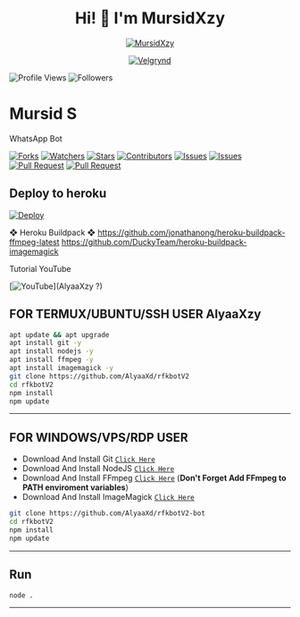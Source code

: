 <h1 align="center">Hi! 👋 I'm MursidXzy</h1>

<p align="center">
  <a href="https://ibb.co/Mkk3Pg7"><img src="http://readme-typing-svg.herokuapp.com?color=1C71FA&center=true&vCenter=true&multiline=false&lines=I'Am+MursidXzy+?+From+Indonesia.;I'am+Not+Programmer." alt="MursidXzy">
</p>

<p align="center">
  <a href="https://ibb.co/Mkk3Pg7"><img src="https://i.ibb.co/tK3WTRh/FB-IMG-1619342660961.jpg" alt="Velgrynd"></a>
</p>

<p align="left">
  <img src="https://komarev.com/ghpvc/?username=MichaelAgam&color=blue&style=flat-square&label=Profile+Views" alt="Profile Views" /> <img src="https://img.shields.io/github/followers/MichaelAgam23?label=Followers" style=" float:left, margin-right:10px" alt="Followers" />
</p>


# Mursid S
WhatsApp Bot

<a href="https://github.com/Dawnfrosty/Mike-bot/network/members"><img title="Forks" src="https://img.shields.io/github/forks/Dawnfrosty/Mike-bot?label=Forks&color=blue&style=flat-square"></a>
<a href="https://github.com/Dawnfrosty/Mike-bot/watchers"><img title="Watchers" src="https://img.shields.io/github/watchers/Dawnfrosty/Mike-bot?label=Watchers&color=green&style=flat-square"></a>
<a href="https://github.com/Dawnfrosty/Mike-bot/stargazers"><img title="Stars" src="https://img.shields.io/github/stars/Dawnfrosty/Mike-bot?label=Stars&color=yellow&style=flat-square"></a>
<a href="https://github.com/Dawnfrosty/Mike-bot/graphs/contributors"><img title="Contributors" src="https://img.shields.io/github/contributors/Dawnfrosty/Mike-bot?label=Contributors&color=blue&style=flat-square"></a>
<a href="https://github.com/Dawnfrosty/Mike-bot/issues"><img title="Issues" src="https://img.shields.io/github/issues/Dawnfrosty/Mike-bot?label=Issues&color=success&style=flat-square"></a>
<a href="https://github.com/Dawnfrosty/Mike-bot/issues?q=is%3Aissue+is%3Aclosed"><img title="Issues" src="https://img.shields.io/github/issues-closed/Dawnfrosty/Mike-bot?label=Issues&color=red&style=flat-square"></a>
<a href="https://github.com/Dawnfrosty/Mike-bot/pulls"><img title="Pull Request" src="https://img.shields.io/github/issues-pr/Dawnfrosty/Mike-bot?label=PullRequest&color=success&style=flat-square"></a>
<a href="https://github.com/Dawnfrosty/Mike-bot/pulls?q=is%3Apr+is%3Aclosed"><img title="Pull Request" src="https://img.shields.io/github/issues-pr-closed/Dawnfrosty/Mike-bot?label=PullRequest&color=red&style=flat-square"></a>

## Deploy to heroku

[![Deploy](https://www.herokucdn.com/deploy/button.svg)](https://heroku.com/deploy?template=https://github.com/Dawnfrosty/Mike-bot)

❖ Heroku Buildpack ❖
https://github.com/jonathanong/heroku-buildpack-ffmpeg-latest
https://github.com/DuckyTeam/heroku-buildpack-imagemagick

Tutorial YouTube

[![YouTube](https://img.shields.io/badge/YouTube-Video-red)](AlyaaXzy ?)
## FOR TERMUX/UBUNTU/SSH USER AlyaaXzy

```bash
apt update && apt upgrade
apt install git -y
apt install nodejs -y
apt install ffmpeg -y
apt install imagemagick -y
git clone https://github.com/AlyaaXd/rfkbotV2
cd rfkbotV2
npm install
npm update
```
---------

## FOR WINDOWS/VPS/RDP USER

* Download And Install Git [`Click Here`](https://git-scm.com/downloads)
* Download And Install NodeJS [`Click Here`](https://nodejs.org/en/download)
* Download And Install FFmpeg [`Click Here`](https://ffmpeg.org/download.html) (**Don't Forget Add FFmpeg to PATH enviroment variables**)
* Download And Install ImageMagick [`Click Here`](https://imagemagick.org/script/download.php)

```bash
git clone https://github.com/AlyaaXd/rfkbotV2-bot
cd rfkbotV2
npm install
npm update
```

---------

## Run

```bash
node .
```

---------
